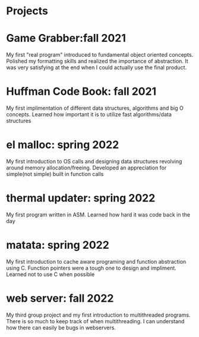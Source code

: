 # Projects
# Game Grabber:fall 2021
My first "real program" introduced to fundamental object oriented concepts. Polished my formatting skills and realized the importance of abstraction. It was very satisfying at the end when I could actually use the final product.
# Huffman Code Book: fall 2021
My first implimentation of different data structures, algorithms and big O concepts. Learned how important it is to utilize fast algorithms/data structures
# el malloc: spring 2022
My first introduction to OS calls and designing data structures revolving around memory allocation/freeing. Developed an appreciation for simple(not simple) built in function calls
# thermal updater: spring 2022
My first program written in ASM. Learned how hard it was code back in the day
# matata: spring 2022
My first introduction to cache aware programing and function abstraction using C. Function pointers were a tough one to design and impliment. Learned not to use C when possible
# web server: fall 2022
My third group project and my first introduction to multithreaded programs. There is so much to keep track of when multithreading. I can understand how there can easily be bugs in webservers.
